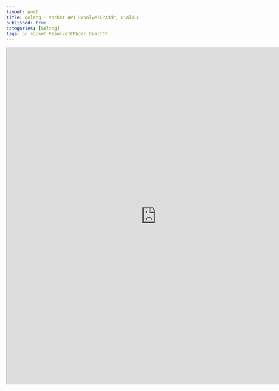 ```yaml
---
layout: post
title: golang - socket API ResolveTCPAddr, DialTCP
published: true
categories: [Golang]
tags: go socket ResolveTCPAddr DialTCP
---
```

<iframe width="800" height="900" src="https://docs.google.com/document/d/e/2PACX-1vRz8s3CcqhfeDf8pgtkCSwRTTbV5j3drhvs97o7g8MEAEDI637i5kKa68s62h9ons7JBQPuIamqpfBF/pub?embedded=true"></iframe>    
  